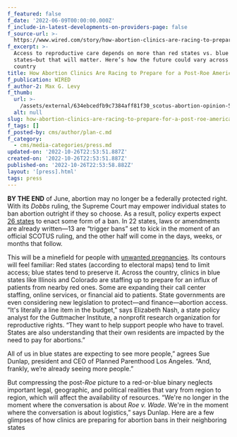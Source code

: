 ```yaml
---
f_featured: false
f_date: '2022-06-09T00:00:00.000Z'
f_include-in-latest-developments-on-providers-page: false
f_source-url: >-
  https://www.wired.com/story/how-abortion-clinics-are-racing-to-prepare-for-a-post-roe-america/
f_excerpt: >-
  Access to reproductive care depends on more than red states vs. blue
  states—but that will matter. Here’s how the future could vary across the
  country
title: How Abortion Clinics Are Racing to Prepare for a Post-Roe America
f_publication: WIRED
f_author-2: Max G. Levy
f_thumb:
  url: >-
    /assets/external/634ebcedfb9c7384aff81f30_scotus-abortion-opinion-592x431.jpeg
  alt: null
slug: how-abortion-clinics-are-racing-to-prepare-for-a-post-roe-america
f_tags: []
f_posted-by: cms/author/plan-c.md
f_category:
  - cms/media-categories/press.md
updated-on: '2022-10-26T22:53:51.887Z'
created-on: '2022-10-26T22:53:51.887Z'
published-on: '2022-10-26T22:53:58.882Z'
layout: '[press].html'
tags: press
---
```


**BY THE END** of June, abortion may no longer be a federally protected right. With its _Dobbs_ ruling, the Supreme Court may empower individual states to ban abortion outright if they so choose. As a result, policy experts expect [26 states](https://www.guttmacher.org/article/2021/10/26-states-are-certain-or-likely-ban-abortion-without-roe-heres-which-ones-and-why) to enact some form of a ban. In 22 states, laws or amendments are already written—13 are “trigger bans” set to kick in the moment of an official SCOTUS ruling, and the other half will come in the days, weeks, or months that follow.

This will be a minefield for people with [unwanted pregnancies](https://www.wired.com/story/pregnancy-has-risks-without-roe-more-people-will-face-them/). Its contours will feel familiar: Red states (according to electoral maps) tend to limit access; blue states tend to preserve it. Across the country, clinics in blue states like Illinois and Colorado are staffing up to prepare for an influx of patients from nearby red ones. Some are expanding their call center staffing, online services, or financial aid to patients. State governments are even considering new legislation to protect—and finance—abortion access. “It's literally a line item in the budget,” says Elizabeth Nash, a state policy analyst for the Guttmacher Institute, a nonprofit research organization for reproductive rights. “They want to help support people who have to travel. States are also understanding that their own residents are impacted by the need to pay for abortions.”

All of us in blue states are expecting to see more people,” agrees Sue Dunlap, president and CEO of Planned Parenthood Los Angeles. “And, frankly, we’re already seeing more people.”

But compressing the post-_Roe_ picture to a red-or-blue binary neglects important legal, geographic, and political realities that vary from region to region, which will affect the availability of resources. “We're no longer in the moment where the conversation is about _Roe v. Wade_. We're in the moment where the conversation is about logistics,” says Dunlap. Here are a few glimpses of how clinics are preparing for abortion bans in their neighboring states
